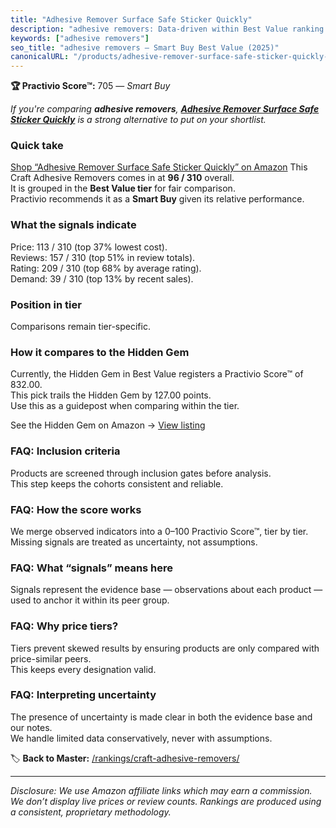 ```yaml
---
title: "Adhesive Remover Surface Safe Sticker Quickly"
description: "adhesive removers: Data-driven within Best Value ranking using the Practivio Score™. Positioned by quality, value, demand, findability, momentum."
keywords: ["adhesive removers"]
seo_title: "adhesive removers — Smart Buy Best Value (2025)"
canonicalURL: "/products/adhesive-remover-surface-safe-sticker-quickly-B0FDWQGNMC/"
---
```


**🏆 Practivio Score™:** 705 — _Smart Buy_


*If you're comparing **adhesive removers**, **[Adhesive Remover Surface Safe Sticker Quickly](https://www.amazon.com/dp/B0FDWQGNMC?tag=practivio-20)** is a strong alternative to put on your shortlist.*
### Quick take
[Shop “Adhesive Remover Surface Safe Sticker Quickly” on Amazon](https://www.amazon.com/dp/B0FDWQGNMC?tag=practivio-20)
This Craft Adhesive Removers comes in at **96 / 310** overall.  
It is grouped in the **Best Value tier** for fair comparison.  
Practivio recommends it as a **Smart Buy** given its relative performance.

### What the signals indicate
Price: 113 / 310 (top 37% lowest cost).  
Reviews: 157 / 310 (top 51% in review totals).  
Rating: 209 / 310 (top 68% by average rating).  
Demand: 39 / 310 (top 13% by recent sales).

### Position in tier
Comparisons remain tier-specific.

### How it compares to the Hidden Gem
Currently, the Hidden Gem in Best Value registers a Practivio Score™ of 832.00.  
This pick trails the Hidden Gem by 127.00 points.  
Use this as a guidepost when comparing within the tier.  

See the Hidden Gem on Amazon → [View listing](https://www.amazon.com/dp/B0CJNS7RV1?tag=practivio-20)

### FAQ: Inclusion criteria
Products are screened through inclusion gates before analysis.  
This step keeps the cohorts consistent and reliable.

### FAQ: How the score works
We merge observed indicators into a 0–100 Practivio Score™, tier by tier.  
Missing signals are treated as uncertainty, not assumptions.

### FAQ: What “signals” means here
Signals represent the evidence base — observations about each product — used to anchor it within its peer group.

### FAQ: Why price tiers?
Tiers prevent skewed results by ensuring products are only compared with price-similar peers.  
This keeps every designation valid.

### FAQ: Interpreting uncertainty
The presence of uncertainty is made clear in both the evidence base and our notes.  
We handle limited data conservatively, never with assumptions.


🏷️ **Back to Master:** [/rankings/craft-adhesive-removers/](/rankings/craft-adhesive-removers/)

---
_Disclosure: We use Amazon affiliate links which may earn a commission. We don’t display live prices or review counts. Rankings are produced using a consistent, proprietary methodology._
